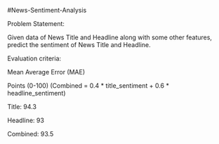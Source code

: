 #News-Sentiment-Analysis

Problem Statement:

Given data of News Title and Headline along with some other features, predict the sentiment of News Title and Headline.

Evaluation criteria:

Mean Average Error (MAE)

Points (0-100) (Combined = 0.4 * title_sentiment + 0.6 * headline_sentiment)

Title: 94.3

Headline: 93

Combined: 93.5
